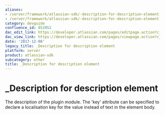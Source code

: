 ```yaml
---
aliases:
- /server/framework/atlassian-sdk/-description-for-description-element-852052.html
- /server/framework/atlassian-sdk/-description-for-description-element-852052.md
category: devguide
confluence_id: 852052
dac_edit_link: https://developer.atlassian.com/pages/editpage.action?cjm=wozere&pageId=852052
dac_view_link: https://developer.atlassian.com/pages/viewpage.action?cjm=wozere&pageId=852052
date: '2017-12-08'
legacy_title: _Description for description element
platform: server
product: atlassian-sdk
subcategory: other
title: _Description for description element
---
```

# \_Description for description element

The description of the plugin module. The 'key' attribute can be specified to declare a localisation key for the value instead of text in the element body.





























































